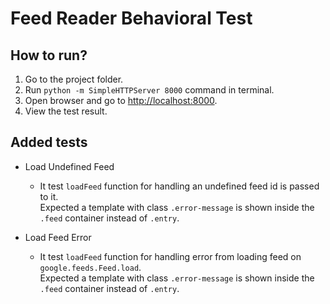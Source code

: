 # Feed Reader Behavioral Test

## How to run?

1. Go to the project folder.
1. Run `python -m SimpleHTTPServer 8000` command in terminal.
1. Open browser and go to [http://localhost:8000](http://localhost:8000).
1. View the test result.

## Added tests

* Load Undefined Feed
  * It test `loadFeed` function for handling an undefined feed id is passed to it.<br>
  Expected a template with class `.error-message` is shown inside the `.feed` container instead of `.entry`.

* Load Feed Error
  * It test `loadFeed` function for handling error from loading feed on `google.feeds.Feed.load`.<br>
  Expected a template with class `.error-message` is shown inside the `.feed` container instead of `.entry`.
